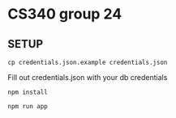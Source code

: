 # CS340 group 24 

## SETUP

```cp credentials.json.example credentials.json```

Fill out credentials.json with your db credentials

```npm install```

```npm run app```

